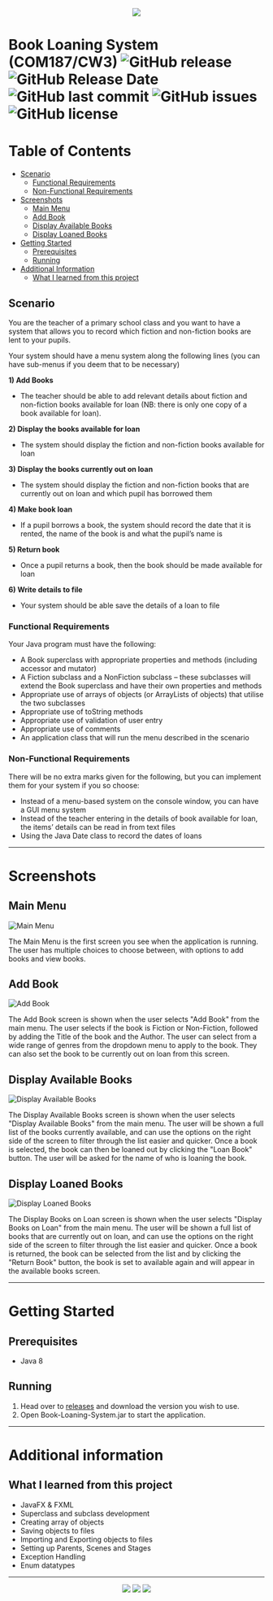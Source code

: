 <p align="center">
  <img src ="http://imgserv.mythicalcuddles.xyz/Ulster%20University/COM187/CW3/logo.png" />
</p>

# Book Loaning System (COM187/CW3) ![GitHub release](https://img.shields.io/github/release/MythicalCuddles/Book-Loaning-System.svg) ![GitHub Release Date](https://img.shields.io/github/release-date/MythicalCuddles/Book-Loaning-System.svg) ![GitHub last commit](https://img.shields.io/github/last-commit/MythicalCuddles/Book-Loaning-System.svg) ![GitHub issues](https://img.shields.io/github/issues/MythicalCuddles/Book-Loaning-System.svg) ![GitHub license](https://img.shields.io/github/license/MythicalCuddles/Book-Loaning-System.svg)

# Table of Contents

* [Scenario](#scenario)
  * [Functional Requirements](#functional-requirements)
  * [Non-Functional Requirements](#functional-requirements)
* [Screenshots](#screenshots)
  * [Main Menu](#main-menu)
  * [Add Book](#add-book)
  * [Display Available Books](#display-available-books)
  * [Display Loaned Books](#display-loaned-books)
* [Getting Started](#getting-started)
  * [Prerequisites](#prerequisites)
  * [Running](#running)
* [Additional Information](#additional-information)
  * [What I learned from this project](#what-i-learned-from-this-project)

## Scenario

You are the teacher of a primary school class and you want to have a system that allows you to record which fiction and non-fiction books are lent to your pupils.

Your system should have a menu system along the following lines (you can have sub-menus if you deem that to be necessary)

**1) Add Books**
- The teacher should be able to add relevant details about fiction and non-fiction books available for loan (NB: there is only one copy of a book available for loan).

**2) Display the books available for loan**
- The system should display the fiction and non-fiction books available for loan

**3) Display the books currently out on loan**
- The system should display the fiction and non-fiction books that are currently out on loan and which pupil has borrowed them

**4) Make book loan**
- If a pupil borrows a book, the system should record the date that it is rented, the name of the book is and what the pupil’s name is

**5) Return book**
- Once a pupil returns a book, then the book should be made available for loan

**6) Write details to file**
- Your system should be able save the details of a loan to file

### Functional Requirements

Your Java program must have the following:
- A Book superclass with appropriate properties and methods  (including accessor and mutator)
- A Fiction subclass and a NonFiction subclass – these subclasses will extend the Book superclass and have their own properties and methods
- Appropriate use of arrays of objects (or ArrayLists of objects) that utilise the two subclasses
- Appropriate use of toString methods
- Appropriate use of validation of user entry
- Appropriate use of comments
- An application class that will run the menu described in the scenario

### Non-Functional Requirements

There will be no extra marks given for the following, but you can implement them for your system if you so choose:
- Instead of a menu-based system on the console window, you can have a GUI menu system
- Instead of the teacher entering in the details of book available for loan, the items’ details can be read in from text files
- Using the Java Date class to record the dates of loans

___

# Screenshots

## Main Menu

![Main Menu](http://imgserv.mythicalcuddles.xyz/Ulster%20University/COM187/CW3/MainMenu.png)

The Main Menu is the first screen you see when the application is running. The user has multiple choices to choose between, with options to add books and view books.

## Add Book

![Add Book](http://imgserv.mythicalcuddles.xyz/Ulster%20University/COM187/CW3/AddBook.png)

The Add Book screen is shown when the user selects "Add Book" from the main menu. The user selects if the book is Fiction or Non-Fiction, followed by adding the Title of the book and the Author. The user can select from a wide range of genres from the dropdown menu to apply to the book. They can also set the book to be currently out on loan from this screen.

## Display Available Books

![Display Available Books](http://imgserv.mythicalcuddles.xyz/Ulster%20University/COM187/CW3/DisplayAvailableBooks.png)

The Display Available Books screen is shown when the user selects "Display Available Books" from the main menu. The user will be shown a full list of the books currently available, and can use the options on the right side of the screen to filter through the list easier and quicker. Once a book is selected, the book can then be loaned out by clicking the "Loan Book" button. The user will be asked for the name of who is loaning the book.

## Display Loaned Books

![Display Loaned Books](http://imgserv.mythicalcuddles.xyz/Ulster%20University/COM187/CW3/DisplayLoanedBooks.png)

The Display Books on Loan screen is shown when the user selects "Display Books on Loan" from the main menu. The user will be shown a full list of books that are currently out on loan, and can use the options on the right side of the screen to filter through the list easier and quicker. Once a book is returned, the book can be selected from the list and by clicking the "Return Book" button, the book is set to available again and will appear in the available books screen.

___

# Getting Started

## Prerequisites

- Java 8

## Running

1. Head over to [releases](https://github.com/MythicalCuddles/Book-Loaning-System/releases) and download the version you wish to use.
2. Open Book-Loaning-System.jar to start the application.

___

# Additional information

## What I learned from this project
- JavaFX & FXML
- Superclass and subclass development
- Creating array of objects
- Saving objects to files
- Importing and Exporting objects to files
- Setting up Parents, Scenes and Stages
- Exception Handling
- Enum datatypes

___

<p align="center">
  <a href="https://mythicalcuddles.xyz"><img src="http://imgserv.mythicalcuddles.xyz/Signature.png"></a>
  <a href="https://www.paypal.me/mythicalcuddles"><img src="https://img.shields.io/badge/Support%20the%20Developer-Donate%20via%20PayPal-ffa329.svg"></a>
  <a href="https://www.patreon.com/mythicalcuddles"><img src="https://img.shields.io/badge/Support%20the%20Developer-Become%20a%20Patreon-ffa329.svg"></a>
</p>
